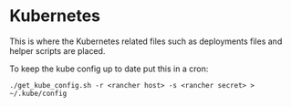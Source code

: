 Kubernetes
==========

This is where the Kubernetes related files such as deployments files and
helper scripts are placed.

To keep the kube config up to date put this in a cron:
```
./get_kube_config.sh -r <rancher host> -s <rancher secret> > ~/.kube/config
```
